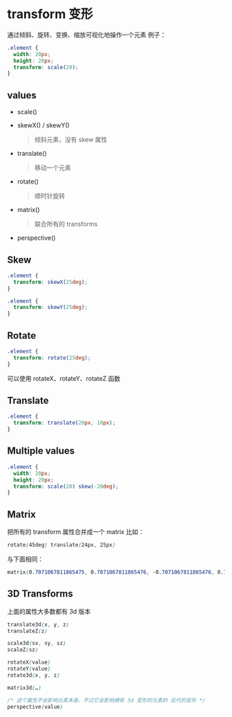 # transform 变形

通过倾斜、旋转、变换、缩放可视化地操作一个元素
例子：
```css
.element {
  width: 20px;
  height: 20px;
  transform: scale(20);
}
```

## values
- scale()
- skewX() / skewY()
  > 倾斜元素，没有 skew 属性

- translate()
  > 移动一个元素

- rotate()
  > 顺时针旋转

- matrix()
  > 联合所有的 transforms

- perspective()

## Skew
```css
.element {
  transform: skewX(25deg);
}

.element {
  transform: skewY(25deg);
}
```

## Rotate
```css
.element {
  transform: rotate(25deg);
}
```
可以使用 rotateX、rotateY、rotateZ 函数

## Translate
```css
.element {
  transform: translate(20px, 10px);
}
```

## Multiple values
```css
.element {
  width: 20px;
  height: 20px;
  transform: scale(20) skew(-20deg);
}
```

## Matrix
把所有的 transform 属性合并成一个 matrix
比如：
```css
rotate(45deg) translate(24px, 25px)
```
与下面相同：
```css
matrix(0.7071067811865475, 0.7071067811865476, -0.7071067811865476, 0.7071067811865475, -0.7071067811865497, 34.648232278140824)
```

## 3D Transforms
上面的属性大多数都有 3d 版本
```css
translate3d(x, y, z)
translateZ(z)

scale3d(sx, sy, sz)
scaleZ(sz)

rotateX(value)
rotateY(value)
rotate3d(x, y, z)

matrix3d(…)

/* 这个属性不会影响元素本身，不过它会影响拥有 3d 变形的元素的 后代的变形 */
perspective(value)
```
